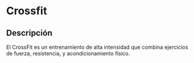 # Crossfit

## Descripción
El CrossFit es un entrenamiento de alta intensidad que combina ejercicios de fuerza, resistencia, y acondicionamiento físico.
